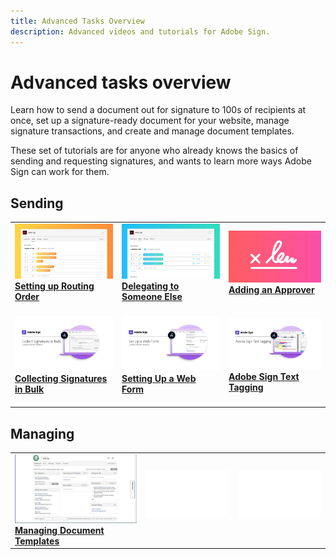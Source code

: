 ```yaml
---
title: Advanced Tasks Overview
description: Advanced videos and tutorials for Adobe Sign.
---
```


# Advanced tasks overview

Learn how to send a document out for signature to 100s of recipients at once, set up a signature-ready document for your website, manage signature transactions, and create and manage document templates. 

These set of tutorials are for anyone who already knows the basics of sending and requesting signatures, and wants to learn more ways Adobe Sign can work for them.

## Sending

<table>
<tr>
  <td>
    <a href="sign-advanced-users/setting-up-routing.md">
      <img alt="Setting up Routing Order" src="assets/Routing.png">
    </a>
    <div>
    <a href="sign-advanced-users/setting-up-routing.md"><strong>Setting up Routing Order</strong></a>
    </div>
    <br>
  </td>
  <td>
    <a href="sign-advanced-users/delegate-signature.md">
      <img alt="Delegating to Someone Else" src="assets/Delegating.png" />
    </a>  
    <div>
    <a href="sign-advanced-users/delegate-signature.md"><strong>Delegating to Someone Else</strong></a>
    </div>
    <br>
  </td>
  <td>
    <a href="sign-advanced-users/add-an-approver.md">
      <img alt="Adding an Approver" src="assets/Approver.png" />
    </a>
    <div>
    <a href="sign-advanced-users/add-an-approver.md"><strong>Adding an Approver</strong></a>
    </div>
    <br>
  </td>
</tr>
<tr>
  <td>
    <a href="sign-advanced-users/megasign.md">
      <img alt="Collecting Signatures in Bulk" src="assets/Megasign.png" />
    </a>
    <div>
    <a href="sign-advanced-users/megasign.md"><strong>Collecting Signatures in Bulk</strong></a>
    </div>
    <br>
  </td>
  <td>
    <a href="sign-advanced-users/webform.md">
      <img alt="Setting Up a Web Form" src="assets/Webform.png" />
    </a>
    <div>
    <a href="sign-advanced-users/webform.md"><strong>Setting Up a Web Form</strong></a>
    </div>
    <br>
  </td> 
  <td>
    <a href="sign-advanced-users/adobe-sign-text-tagging.md">
      <img alt="Adobe Sign Text Tagging" src="assets/Text-Tagging.png" />
  </a>
    <div>
    <a href="sign-advanced-users/adobe-sign-text-tagging.md"><strong>Adobe Sign Text Tagging</strong></a>
    </div>
    <br>
  </td> 
</table>

## Managing

<table>
<tr>
  <td>
    <a href="sign-advanced-users/edit-a-template.md">
      <img alt="Managing Document Templates" src="assets/ManageTemplate.png" />
    </a>
    <div>
    <a href="sign-advanced-users/edit-a-template.md"><strong>Managing Document Templates</strong></a>
    </div>
  <td>
    <img alt="Spacer" src="assets/Whitespacer.png" />
    <div>
    <br>
  </td>
  <td>
    <img alt="Spacer" src="assets/Whitespacer.png" />
    <div>
    <br>
  </td>
</tr>
</table>